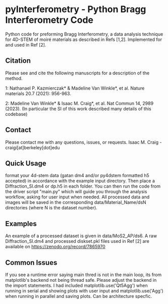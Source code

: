 
# pyInterferometry - Python Bragg Interferometry Code
Python code for preforming Bragg Interferometry, a data analysis technique for 4D-STEM of moiré materials as described in Refs [1,2].
Implemented for and used in Ref [2].

## Citation
Please see and cite the following manuscripts for a description of the method.

1: Nathanael P. Kazmierczak* & Madeline Van Winkle*, et al. Nature materials 20.7 (2021): 956-963.

2: Madeline Van Winkle* & Isaac M. Craig*, et al. Nat Commun 14, 2989 (2023). (In particular the SI of this work described many details of this codebase)

## Contact
Please contact me with any questions, issues, or requests.
Isaac M. Craig - craigi[at]berkeley[dot]edu

## Quick Usage
format your 4d-stem data (gatan dm4 and/or py4dstem formatted h5 accepted) in accordance with the example input directory. 
Then place a Diffraction_SI.dm4 or dp.h5 in each folder. 
You can then run the code from the driver script "main.py" which will guide you through the analysis workflow, asking for user input when needed.
All processed data and images will be saved in the corresponding data/Material_Name/dsN directories (where N is the dataset number). 

## Examples
An example of a processed dataset is given in data/MoS2_AP/ds6. 
A raw Diffraction_SI.dm4 and processed diskset.pkl files used in Ref [2] are available on https://zenodo.org/record/7865970

## Common Issues 
If you see a runtime error saying main thred is not in the main loop, its from matplotlib's backend not being thread safe. 
Please adjust the backend in the import statements. I had included matplotlib.use('Qt5Agg') when running in serial and showing plots with user input and matplotlib.use('Agg')
when running in parallel and saving plots. Can be architecture specfic. 
